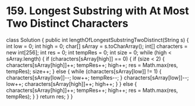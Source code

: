 # 159. Longest Substring with At Most Two Distinct Characters

class Solution { public int lengthOfLongestSubstringTwoDistinct\(String s\) { int low = 0; int high = 0; char\[\] sArray = s.toCharArray\(\); int\[\] characters = new int\[256\]; int res = 0; int tempRes = 0; int size = 0; while \(high &lt; sArray.length\) { if \(characters\[sArray\[high\]\] == 0\) { if \(size &lt; 2\) { characters\[sArray\[high\]\]++; tempRes++; high++; res = Math.max\(res, tempRes\); size++; } else { while \(characters\[sArray\[low\]\] != 1\) { characters\[sArray\[low\]\]--; low++; tempRes--; } characters\[sArray\[low\]\]--; low++; characters\[sArray\[high\]\]++; high++; } } else { characters\[sArray\[high\]\]++; tempRes++; high++; res = Math.max\(res, tempRes\); } } return res; } }

